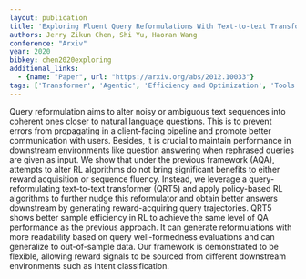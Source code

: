 ```yaml
---
layout: publication
title: 'Exploring Fluent Query Reformulations With Text-to-text Transformers And Reinforcement Learning'
authors: Jerry Zikun Chen, Shi Yu, Haoran Wang
conference: "Arxiv"
year: 2020
bibkey: chen2020exploring
additional_links:
  - {name: "Paper", url: "https://arxiv.org/abs/2012.10033"}
tags: ['Transformer', 'Agentic', 'Efficiency and Optimization', 'Tools', 'Applications', 'RAG', 'Model Architecture', 'Reinforcement Learning', 'Pretraining Methods']
---
```

Query reformulation aims to alter noisy or ambiguous text sequences into
coherent ones closer to natural language questions. This is to prevent errors
from propagating in a client-facing pipeline and promote better communication
with users. Besides, it is crucial to maintain performance in downstream
environments like question answering when rephrased queries are given as input.
We show that under the previous framework (AQA), attempts to alter RL
algorithms do not bring significant benefits to either reward acquisition or
sequence fluency. Instead, we leverage a query-reformulating text-to-text
transformer (QRT5) and apply policy-based RL algorithms to further nudge this
reformulator and obtain better answers downstream by generating
reward-acquiring query trajectories. QRT5 shows better sample efficiency in RL
to achieve the same level of QA performance as the previous approach. It can
generate reformulations with more readability based on query well-formedness
evaluations and can generalize to out-of-sample data. Our framework is
demonstrated to be flexible, allowing reward signals to be sourced from
different downstream environments such as intent classification.
